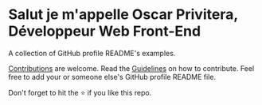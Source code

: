 # Salut je m'appelle Oscar Privitera, Développeur Web Front-End

A collection of GitHub profile README's examples.

[Contributions](https://github.com/durgeshsamariya/awesome-github-profile-readme-templates/blob/master/CONTRIBUTING.md) are welcome. Read the [Guidelines](https://github.com/durgeshsamariya/awesome-github-profile-readme-templates/blob/master/CONTRIBUTING.md) on how to contribute.
Feel free to add your or someone else's GitHub profile README file.

Don't forget to hit the :star: if you like this repo.

